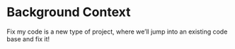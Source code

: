 # Background Context
Fix my code is a new type of project, where we’ll jump into an existing code base and fix it!